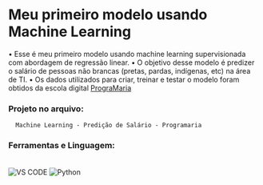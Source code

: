 # Meu primeiro modelo usando Machine Learning 

• Esse é meu primeiro modelo usando machine learning supervisionada com abordagem de regressão linear.
• O objetivo desse modelo é predizer o salário de pessoas não brancas (pretas, pardas, indígenas, etc) na área de TI. 
• Os dados utilizados para criar, treinar e testar o modelo foram obtidos da escola digital [PrograMaria](https://www.programaria.org/)<br/>

### Projeto no arquivo:
      Machine Learning - Predição de Salário - Programaria

### Ferramentas e Linguagem: 

<div style="display: inline_block"><br/>
  <img align="center" alt="VS CODE" src="https://img.shields.io/badge/Visual%20Studio%20Code-0078d7.svg?style=for-the-badge&logo=visual-studio-code&logoColor=white" />
  <img align="center" alt="Python" src="https://img.shields.io/badge/Python-3776AB?style=for-the-badge&logo=python&logoColor=white" />

  </div>

